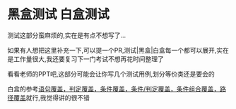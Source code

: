 # 黑盒测试 白盒测试

测试这部分蛮麻烦的,实在是有点不想写了...

如果有人想把这里补充一下,可以提一个PR,测试|黑盒|白盒每一个都可以展开,实在是工作量很大,我还要复习下一门考试不想再花时间整理了

看看老师的PPT吧,这部分可能会让你写几个测试用例,划分等价类还是要会的

白盒的参考[语句覆盖，判定覆盖，条件覆盖，条件/判定覆盖，条件组合覆盖，路径覆盖](https://blog.csdn.net/qq_39630587/article/details/85990576)就行,我觉得讲的很不错
